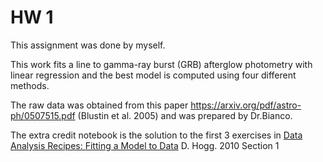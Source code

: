 # HW 1 
This assignment was done by myself.

This work fits a line to gamma-ray burst (GRB) afterglow photometry with linear regression and the best model is computed using four different methods.

The raw data was obtained from this paper https://arxiv.org/pdf/astro-ph/0507515.pdf (Blustin et al. 2005) and was prepared by Dr.Bianco.

The extra credit notebook is the solution to the first 3 exercises in [Data Analysis Recipes: Fitting a Model to Data](https://arxiv.org/pdf/1008.4686.pdf) D. Hogg. 2010 Section 1
